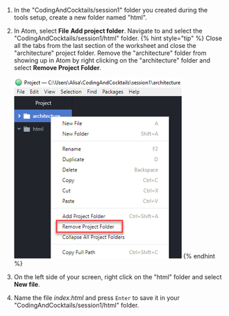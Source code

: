 1. In the "CodingAndCocktails/session1" folder you created during the tools setup, create a new folder named "html".

1. In Atom, select **File** <i class="fa fa-long-arrow-right"></i> **Add project folder**. Navigate to and select the "CodingAndCocktails/session1/html" folder.
   {% hint style="tip" %}
Close all the tabs from the last section of the worksheet and close the "architecture" project folder. Remove the "architecture" folder from showing up in Atom by right clicking on the "architecture" folder and select **Remove Project Folder**.

   ![](images/atom-remove-project-folder.png)
   {% endhint %}

1. On the left side of your screen, right click on the "html" folder and select **New file**.

1. Name the file _index.html_ and press `Enter` to save it in your "CodingAndCocktails/session1/html" folder.